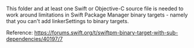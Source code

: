 This folder and at least one Swift or Objective-C source file is needed to work around limitations in Swift Package Manager binary targets - namely that you can't add linkerSettings to binary targets.

Reference: https://forums.swift.org/t/swiftpm-binary-target-with-sub-dependencies/40197/7
